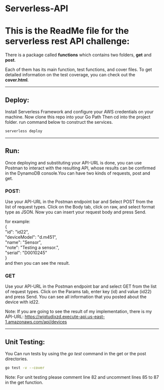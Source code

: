 # Serverless-API

# This is the ReadMe file for the serverless rest API challenge:
There is a package called **functions** which contains two folders, **get** and **post**. 

Each of them has its main function, test functions, and cover files. To get detailed information on the test coverage, you can check out the **cover.html**.

---
## Deploy:
Install Serverless Framework and configure your AWS credentials on your machine. Now clone this repo into your Go Path Then cd into the project folder.
run command below to construct the services.

```bash
serverless deploy
```
----
## Run:
Once deploying and substituting your API-URL is done, you can use Postman to interact with the resulting API, whose results can be confirmed in the DynamoDB console.You can have two kinds of requests, post and get. 

### POST:
Use your API-URL in the Postman endpoint bar and Select POST from the list of request types. Click on the Body tab, click on raw, and select format type as JSON. Now you can insert your request body and press Send.

for example:\
 {\
  "id": "id22",\
  "deviceModel": "d.m451",\
  "name": "Sensor",\
  "note": "Testing a sensor.",\
  "serial": "D0010245"\
 }\
and then you can see the result.

### GET
Use your API-URL in the Postman endpoint bar and select GET from the list of request types. Click on the Params tab, enter key (id) and value (id22) and press Send. You can see all information that you posted about the device with id22.

Note: If you are going to see the result of my implementation, there is my API-URL: https://wjqtudixzd.execute-api.us-east-1.amazonaws.com/api/devices

---
## Unit Testing:
You Can run tests by using the *go test* command in the get or the post directories.

```bash
go test -v --cover
```
Note: For unit testing please comment line 82 and uncomment lines 85 to 87 in the get function.

